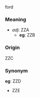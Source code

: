 ford
### Meaning
+ _adj_: ZZA
    + __eg__: ZZB

### Origin

ZZC

### Synonym

__eg__: ZZD

+ ZZE


